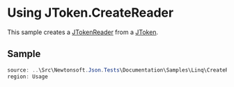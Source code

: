 ﻿# Using JToken.CreateReader

This sample creates a [JTokenReader](/API/newtonsoft/json/linq/jtokenreader/) from a [JToken](/API/newtonsoft/json/linq/jtoken/).

## Sample

```csharp Usage
source: ..\Src\Newtonsoft.Json.Tests\Documentation\Samples\Linq\CreateReader.cs
region: Usage
```
